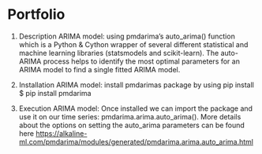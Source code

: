 # Portfolio
1. Description
ARIMA model: using pmdarima’s auto_arima() function which is a Python & Cython wrapper of several different statistical and machine learning libraries (statsmodels and scikit-learn). The auto-ARIMA process helps to identify the most optimal parameters for an ARIMA model to find a single fitted ARIMA model.

3. Installation
ARIMA model: install pmdarimas package by using pip install $ pip install pmdarima

5. Execution
ARIMA model: Once installed we can import the package and use it on our time series: pmdarima.arima.auto_arima(). More details about the options on setting the auto_arima parameters can be found here https://alkaline-ml.com/pmdarima/modules/generated/pmdarima.arima.auto_arima.html
